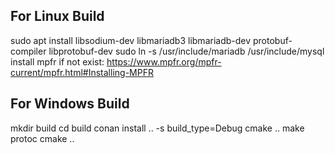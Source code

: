 ## For Linux Build

sudo apt install libsodium-dev libmariadb3 libmariadb-dev protobuf-compiler libprotobuf-dev
sudo ln -s /usr/include/mariadb /usr/include/mysql
install mpfr if not exist:
https://www.mpfr.org/mpfr-current/mpfr.html#Installing-MPFR

## For Windows Build

mkdir build
cd build
conan install .. -s build_type=Debug
cmake .. 
make protoc
cmake ..
